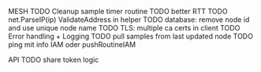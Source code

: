 MESH
TODO Cleanup sample timer routine
TODO better RTT
TODO net.ParseIP(ip) ValidateAddress in helper
TODO database: remove node id and use unique node name
TODO TLS: multiple ca certs in client
TODO Error handling + Logging
TODO pull samples from last updated node
TODO ping mit info IAM oder pushRoutineIAM

API
TODO share token logic